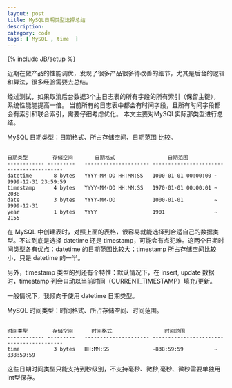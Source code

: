 ```yaml
---
layout: post
title: MySQL日期类型选择总结
description: 
category: code 
tags: [ MySQL , time  ]
---
```

{% include JB/setup %}

近期在做产品的性能调优，发现了很多产品很多待改善的细节，尤其是后台的逻辑和算法，很多经验需要去总结。

经过测试，如果取消后台数据3个主日志表的所有字段的所有索引（保留主键），系统性能能提高一倍。
当前所有的日志表中都会有时间字段，且所有时间字段都会有索引和联合索引，需要仔细考虑优化。
本文主要对MySQL实际那类型进行总结。


MySQL 日期类型：日期格式、所占存储空间、日期范围 比较。 

```

日期类型        存储空间       日期格式                 日期范围 
------------ ---------   --------------------- ----------------------------------------- 
datetime       8 bytes   YYYY-MM-DD HH:MM:SS   1000-01-01 00:00:00 ~ 9999-12-31 23:59:59 
timestamp      4 bytes   YYYY-MM-DD HH:MM:SS   1970-01-01 00:00:01 ~ 2038 
date           3 bytes   YYYY-MM-DD            1000-01-01          ~ 9999-12-31 
year           1 bytes   YYYY                  1901                ~ 2155 

```

在 MySQL 中创建表时，对照上面的表格，很容易就能选择到合适自己的数据类型。不过到底是选择 datetime 还是 timestamp，可能会有点犯难。这两个日期时间类型各有优点：datetime 的日期范围比较大；timestamp 所占存储空间比较小，只是 datetime 的一半。 

另外，timestamp 类型的列还有个特性：默认情况下，在 insert, update 数据时，timestamp 列会自动以当前时间（CURRENT_TIMESTAMP）填充/更新。


一般情况下，我倾向于使用 datetime 日期类型。 

MySQL 时间类型：时间格式、所占存储空间、时间范围。 

```

时间类型        存储空间      时间格式                 时间范围 
------------ ---------   --------------------- ----------------------------------------- 
time           3 bytes   HH:MM:SS              -838:59:59          ~ 838:59:59 

```

这些日期时间类型只能支持到秒级别，不支持毫秒、微秒,毫秒、微秒需要单独用int型保存。 


